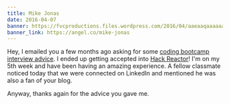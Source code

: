 ```yaml
---
title: Mike Jonas
date: 2016-04-07
banner: https://fvcproductions.files.wordpress.com/2016/04/aaeaaqaaaaaaaayuaaaajdc2zjc0ymuwltk3mditndy0ny1imzflltzhytmynjvmymixyq.jpg
banner_link: https://angel.co/mike-jonas
---
```


Hey, I emailed you a few months ago asking for some [coding bootcamp interview advice](//fvcproductions.com/2016/03/31/all-the-bootcamp-things/). I ended up getting accepted into [Hack Reactor](//hackreactor.com/)! I'm on my 5th week and have been having an amazing experience. A fellow classmate noticed today that we were connected on LinkedIn and mentioned he was also a fan of your blog.

Anyway, thanks again for the advice you gave me.

